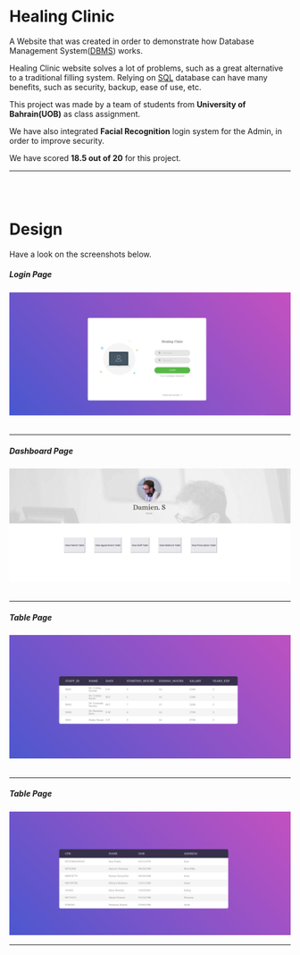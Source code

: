 # Healing Clinic
A Website that was created in order to demonstrate how Database Management System([DBMS](https://en.wikipedia.org/wiki/Database#Database_management_system)) works.

Healing Clinic website solves a lot of problems, such as a great alternative to a traditional filling system. Relying on [SQL](https://en.wikipedia.org/wiki/SQL) database can have many benefits, such as security, backup, ease of use, etc.

This project was made by a team of students from **University of Bahrain(UOB)** as class assignment.

We have also integrated **Facial Recognition** login system for the Admin, in order to improve security. 

We have scored **18.5 out of 20** for this project.

<hr>
<br><br>

# Design
Have a look on the screenshots below.

##### Login Page
![image not found](readme/login.png)
<br>
<br>
<hr>

##### Dashboard Page
![image not found](readme/dashboard.png)
<br>
<br>
<hr>

##### Table Page
![image not found](readme/table1.png)
<br>
<br>
<hr>

##### Table Page
![image not found](readme/table2.png)
<hr>